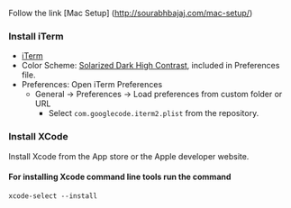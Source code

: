 Follow the link [Mac Setup] (http://sourabhbajaj.com/mac-setup/)

### Install iTerm
- [iTerm](https://iterm2.com/downloads/stable/latest)
- Color Scheme: [Solarized Dark High Contrast](https://raw.githubusercontent.com/mbadolato/iTerm2-Color-Schemes/master/schemes/Solarized%20Dark%20Higher%20Contrast.itermcolors), included in Preferences file.
- Preferences: Open iTerm Preferences
  * General -> Preferences -> Load preferences from custom folder or URL
    - Select `com.googlecode.iterm2.plist` from the repository.
    

### Install XCode

Install Xcode from the App store or the Apple developer website.

#### For installing Xcode command line tools run the command
```shell
xcode-select --install
```
